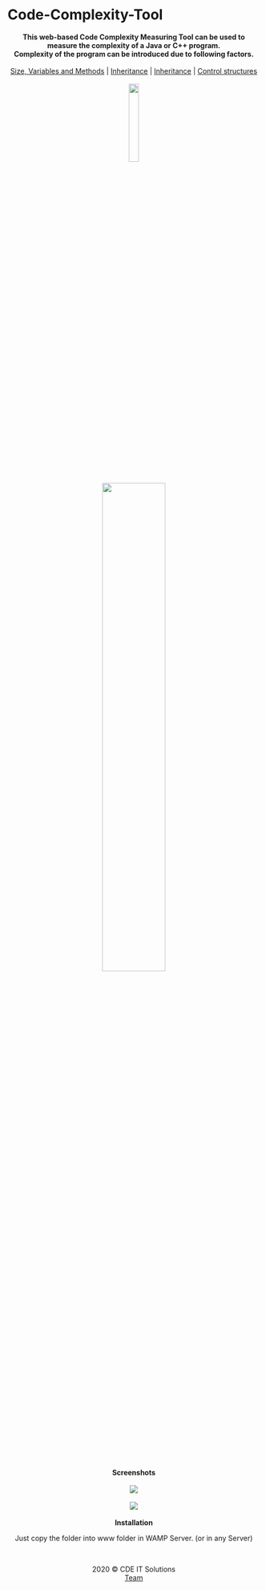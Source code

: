 # Code-Complexity-Tool

<p align="center">
  <b>This web-based Code Complexity Measuring Tool can be used to measure the complexity of a Java or C++ program.<br>
    Complexity of the program can be introduced due to following factors.</b><br><br>
  <a href="#">Size, Variables and Methods</a> |
  <a href="#">Inheritance</a> |
  <a href="#">Inheritance</a> |
  <a href="#">Control structures</a>
  <br><br>
  <img width=20% src="https://github.com/itpmcde/Code-Complexity-Tool/blob/master/assets/media/logos/Picture1.png">
  <br><br>
  <img width=50% src="https://github.com/itpmcde/Code-Complexity-Tool/blob/master/assets/media/readme/coding.png">
  <br><br>
  <b>Screenshots</b><br><br>
  <kbd>
  <img src="https://github.com/itpmcde/Code-Complexity-Tool/blob/master/assets/media/interface/a.png">
  </kbd>
  <br><br>
  <kbd>
  <img src="https://github.com/itpmcde/Code-Complexity-Tool/blob/master/assets/media/interface/size.png">
  </kbd>
  <br><br>
  <b>Installation</b><br>
  <p align=center>Just copy the folder into www folder in WAMP Server. (or in any Server)</p><br>
   <p align=center>2020 © CDE IT Solutions<br>
 <a href="https://github.com/itpmcde/Code-Complexity-Tool/graphs/contributors">Team</a>
  </p>
</p>
